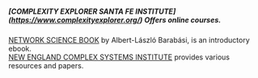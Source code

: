 ##### **[COMPLEXITY EXPLORER SANTA FE INSTITUTE]**(https://www.complexityexplorer.org/) Offers online courses.  
[NETWORK SCIENCE BOOK](http://networksciencebook.com) by Albert-László Barabási, is an introductory ebook.    
[NEW ENGLAND COMPLEX SYSTEMS INSTITUTE](https://necsi.edu/) provides various resources and papers.  
